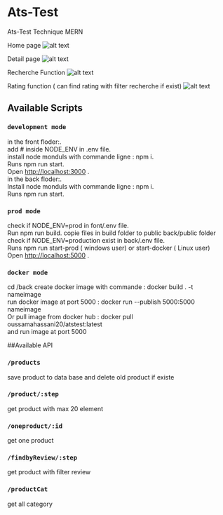 # Ats-Test
Ats-Test Technique MERN

Home page
![alt text](https://i.ibb.co/qxy3D3x/home-page.png)

Detail page
![alt text](https://i.ibb.co/v17TyYn/detail-page.png)

Recherche Function 
![alt text](https://i.ibb.co/mXQ8mn8/recherche-by-category-and-price.png)

Rating  function ( can find rating with filter recherche if exist)
![alt text](https://i.ibb.co/nR7vSfL/recherche-by-rating-and-category.png)


## Available Scripts
### `development mode`

in the front floder:.<br />
add # inside NODE_ENV in .env file.<br />
install node monduls with commande ligne : npm i.<br />
Runs  npm run start.<br />
Open [http://localhost:3000](http://localhost:3000) .<br />
in the back floder:.<br />
Install node monduls with commande ligne : npm i.<br />
Runs  npm run start.<br />

### `prod mode`
 check if  NODE_ENV=prod in font/.env file.<br />
Run  npm run build.
copie files in build folder to public back/public folder
 check if  NODE_ENV=production exist  in back/.env file.<br />
 Runs  npm run start-prod ( windows user)   or start-docker ( Linux user)  <br /> 
Open [http://localhost:5000](http://localhost:5000) .<br />


### `docker mode`
cd /back
create docker image with commande :  docker build . -t nameimage<br />
run docker image at port 5000 : docker run --publish 5000:5000 nameimage<br />
Or
pull image from  docker hub  :  docker pull oussamahassani20/atstest:latest <br />
and run image at port 5000<br />

##Available API
### `/products`
save product to data base and delete old product if existe
### `/product/:step`
get product with max 20 element 
### `/oneproduct/:id`
get one product
### `/findbyReview/:step`
get product with filter review
### `/productCat`
get all category 